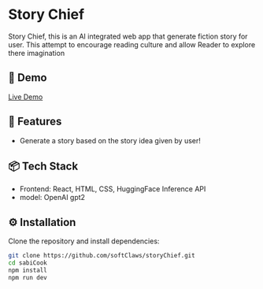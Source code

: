 # Story Chief

Story Chief, this is an AI integrated web app that generate fiction story for user. This attempt to encourage
reading culture and allow Reader to explore there imagination

## 🚀 Demo

[Live Demo](https://story-chief.vercel.app)


## 🧰 Features

- Generate a story based on the story idea given by user!

## 📦 Tech Stack

- Frontend: React, HTML, CSS, HuggingFace Inference API
- model: OpenAI gpt2

## ⚙️ Installation

Clone the repository and install dependencies:

```bash
git clone https://github.com/softClaws/storyChief.git
cd sabiCook
npm install
npm run dev
